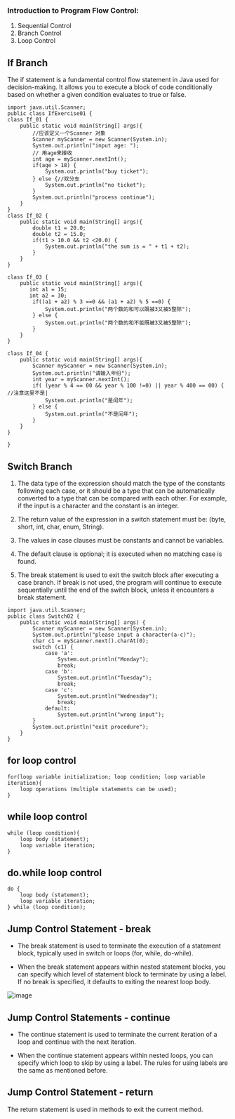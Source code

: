 ### Introduction to Program Flow Control:
1. Sequential Control
2. Branch Control
3. Loop Control

## If Branch
The if statement is a fundamental control flow statement in Java used for decision-making. It allows you to execute a block of code conditionally based on whether a given condition evaluates to true or false. 
```
import java.util.Scanner;
public class IfExercise01 {
class If_01 {
    public static void main(String[] args){
        //应该定义一个Scanner 对象
        Scanner myScanner = new Scanner(System.in); 
        System.out.println("input age: ");
        // 用age来接收
        int age = myScanner.nextInt();
        if(age > 18) {
            System.out.println("buy ticket");
        } else {//双分支
            System.out.println("no ticket");
        }
        System.out.println("process continue");
    }
}
class If_02 {
    public static void main(String[] args){
        double t1 = 20.0;
        double t2 = 15.0;
        if(t1 > 10.0 && t2 <20.0) {
            System.out.println("the sum is = " + t1 + t2);
        } 
    }
}

class If_03 {
    public static void main(String[] args){
       int a1 = 15;
       int a2 = 30;
        if((a1 + a2) % 3 ==0 && (a1 + a2) % 5 ==0) {
            System.out.println("两个数的和可以既被3又被5整除");
        } else {
            System.out.println("两个数的和不能既被3又被5整除");
        }
    }
}

class If_04 {
    public static void main(String[] args){
        Scanner myScanner = new Scanner(System.in); 
        System.out.println("请输入年份");
        int year = myScanner.nextInt();
        if( (year % 4 == 00 && year % 100 !=0) || year % 400 == 00) {  //注意这里不是|
            System.out.println("是闰年");
        } else {
            System.out.println("不是闰年");
        }
    }
}

}
```

## Switch Branch
1. The data type of the expression should match the type of the constants following each case, or it should be a type that can be automatically converted to a type that can be compared with each other. For example, if the input is a character and the constant is an integer.

2. The return value of the expression in a switch statement must be: (byte, short, int, char, enum, String).

3. The values in case clauses must be constants and cannot be variables.

4. The default clause is optional; it is executed when no matching case is found.

5. The break statement is used to exit the switch block after executing a case branch. If break is not used, the program will continue to execute sequentially until the end of the switch block, unless it encounters a break statement.

```
import java.util.Scanner;
public class Switch02 {
    public static void main(String[] args) {
        Scanner myScanner = new Scanner(System.in);
        System.out.println("please input a character(a-c)");
        char c1 = myScanner.next().charAt(0);
        switch (c1) {
            case 'a':
                System.out.println("Monday");
                break;
            case 'b':
                System.out.println("Tuesday");
                break;
            case 'c':
                System.out.println("Wednesday");
                break;
            default:
                System.out.println("wrong input");
        }
        System.out.println("exit procedure");
    }
}
```

## for loop control
```
for(loop variable initialization; loop condition; loop variable iteration){
    loop operations (multiple statements can be used);
}
```

## while loop control
```
while (loop condition){
    loop body (statement);
    loop variable iteration;
}
```

## do.while loop control
```
do {
    loop body (statement);
    loop variable iteration;
} while (loop condition);
```


## Jump Control Statement - break
* The break statement is used to terminate the execution of a statement block, typically used in switch or loops (for, while, do-while).

* When the break statement appears within nested statement blocks, you can specify which level of statement block to terminate by using a label. If no break is specified, it defaults to exiting the nearest loop body.

 ![image](https://github.com/dorisjin1003/java-tutorial/assets/158774060/4b4800ce-7835-4aac-8516-74c37ff5e640)

 ## Jump Control Statements - continue
* The continue statement is used to terminate the current iteration of a loop and continue with the next iteration.

* When the continue statement appears within nested loops, you can specify which loop to skip by using a label. The rules for using labels are the same as mentioned before.

 ## Jump Control Statement - return
 The return statement is used in methods to exit the current method.
